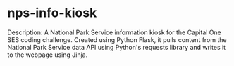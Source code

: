 # nps-info-kiosk

Description:
A National Park Service information kiosk for the Capital One SES coding challenge. Created using Python Flask, it pulls content from the National Park Service data API using Python's requests library and writes it to the webpage using Jinja.
